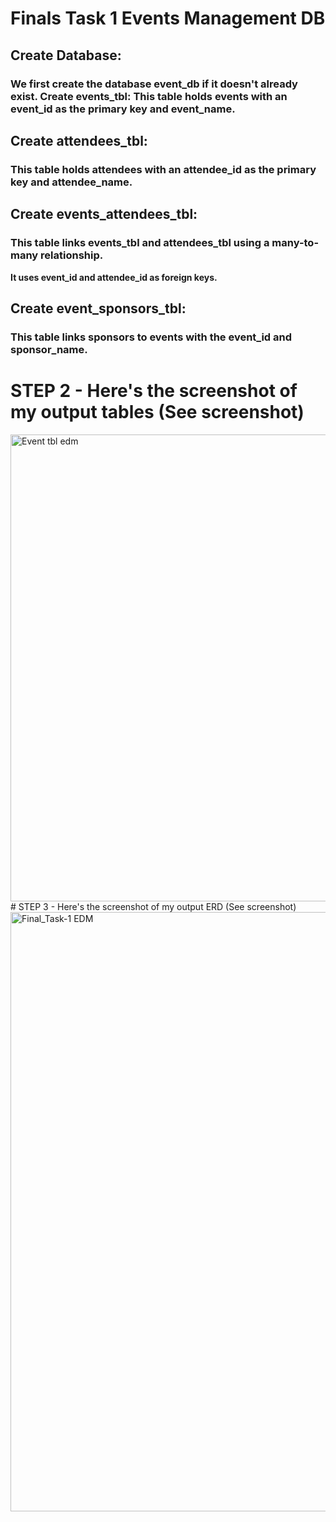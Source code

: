 # **Finals Task 1** **Events Management DB**
## Create Database:
### We first create the database event_db if it doesn't already exist. Create events_tbl: This table holds events with an event_id as the primary key and event_name.

## Create attendees_tbl:
### This table holds attendees with an attendee_id as the primary key and attendee_name.

## Create events_attendees_tbl:
### This table links events_tbl and attendees_tbl using a many-to-many relationship.

**It uses event_id and attendee_id as foreign keys.**

## Create event_sponsors_tbl:
### This table links sponsors to events with the event_id and sponsor_name.

# STEP 2 - Here's the screenshot of my output tables (See screenshot)
<img width="747" alt="Event tbl edm" src="https://github.com/user-attachments/assets/4a5b3225-4d2e-4f38-98f6-44c4848e8e34" /> 
# STEP 3 - Here's the screenshot of my output ERD (See screenshot)
<img width="959" alt="Final_Task-1 EDM" src="https://github.com/user-attachments/assets/4412869e-ed3d-48aa-8cd4-cd93b475f1fc" />
